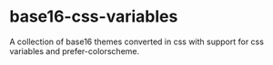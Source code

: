 # base16-css-variables

A collection of base16 themes converted in css with support for css variables and prefer-colorscheme.